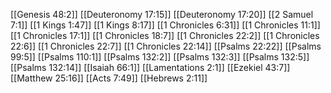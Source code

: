 [[Genesis 48:2]]
[[Deuteronomy 17:15]]
[[Deuteronomy 17:20]]
[[2 Samuel 7:1]]
[[1 Kings 1:47]]
[[1 Kings 8:17]]
[[1 Chronicles 6:31]]
[[1 Chronicles 11:1]]
[[1 Chronicles 17:1]]
[[1 Chronicles 18:7]]
[[1 Chronicles 22:2]]
[[1 Chronicles 22:6]]
[[1 Chronicles 22:7]]
[[1 Chronicles 22:14]]
[[Psalms 22:22]]
[[Psalms 99:5]]
[[Psalms 110:1]]
[[Psalms 132:2]]
[[Psalms 132:3]]
[[Psalms 132:5]]
[[Psalms 132:14]]
[[Isaiah 66:1]]
[[Lamentations 2:1]]
[[Ezekiel 43:7]]
[[Matthew 25:16]]
[[Acts 7:49]]
[[Hebrews 2:11]]
